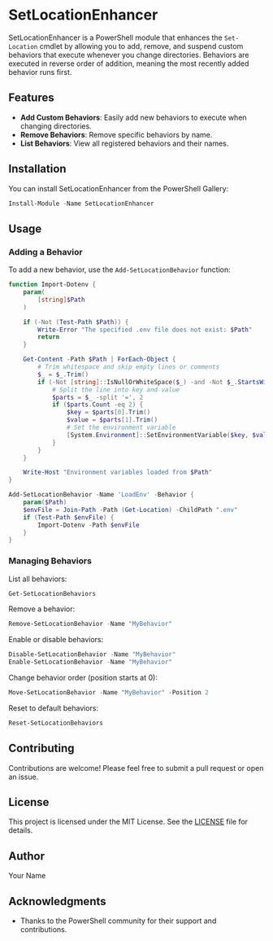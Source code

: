 # SetLocationEnhancer



SetLocationEnhancer is a PowerShell module that enhances the `Set-Location` cmdlet by allowing you to add, remove, and suspend custom behaviors that execute whenever you change directories. Behaviors are executed in reverse order of addition, meaning the most recently added behavior runs first.

## Features

- **Add Custom Behaviors**: Easily add new behaviors to execute when changing directories.
- **Remove Behaviors**: Remove specific behaviors by name.
- **List Behaviors**: View all registered behaviors and their names.

## Installation

You can install SetLocationEnhancer from the PowerShell Gallery:

```powershell
Install-Module -Name SetLocationEnhancer
```

## Usage

### Adding a Behavior

To add a new behavior, use the `Add-SetLocationBehavior` function:

```powershell
function Import-Dotenv {
	param(
		[string]$Path
	)

	if (-Not (Test-Path $Path)) {
		Write-Error "The specified .env file does not exist: $Path"
		return
	}

	Get-Content -Path $Path | ForEach-Object {
		# Trim whitespace and skip empty lines or comments
		$_ = $_.Trim()
		if (-Not [string]::IsNullOrWhiteSpace($_) -and -Not $_.StartsWith('#')) {
			# Split the line into key and value
			$parts = $_ -split '=', 2
			if ($parts.Count -eq 2) {
				$key = $parts[0].Trim()
				$value = $parts[1].Trim()
				# Set the environment variable
				[System.Environment]::SetEnvironmentVariable($key, $value, [System.EnvironmentVariableTarget]::Process)
			}
		}
	}

	Write-Host "Environment variables loaded from $Path"
}

Add-SetLocationBehavior -Name 'LoadEnv' -Behavior {
    param($Path)
    $envFile = Join-Path -Path (Get-Location) -ChildPath ".env"
    if (Test-Path $envFile) {
        Import-Dotenv -Path $envFile
    }
}
```

### Managing Behaviors

List all behaviors:

```powershell
Get-SetLocationBehaviors
```

Remove a behavior:

```powershell
Remove-SetLocationBehavior -Name "MyBehavior"
```

Enable or disable behaviors:

```powershell
Disable-SetLocationBehavior -Name "MyBehavior"
Enable-SetLocationBehavior -Name "MyBehavior"
```

Change behavior order (position starts at 0):

```powershell
Move-SetLocationBehavior -Name "MyBehavior" -Position 2
```

Reset to default behaviors:

```powershell
Reset-SetLocationBehaviors
```

## Contributing

Contributions are welcome! Please feel free to submit a pull request or open an issue.

## License

This project is licensed under the MIT License. See the [LICENSE](LICENSE) file for details.

## Author

Your Name

## Acknowledgments

- Thanks to the PowerShell community for their support and contributions.
